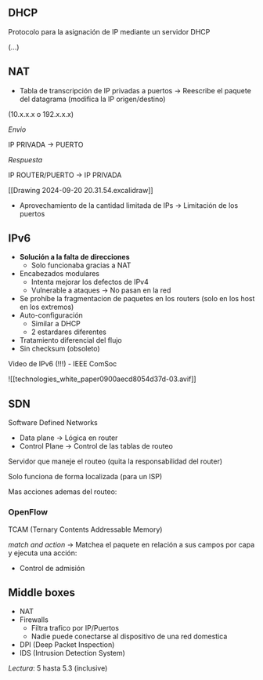 
## DHCP

Protocolo para la asignación de IP mediante un servidor DHCP

(...)

## NAT 

- Tabla de transcripción de IP privadas a puertos -> Reescribe el paquete del datagrama (modifica la IP origen/destino)

(10.x.x.x o 192.x.x.x)


_Envio_

IP PRIVADA -> PUERTO 

_Respuesta_

IP ROUTER/PUERTO -> IP PRIVADA

[[Drawing 2024-09-20 20.31.54.excalidraw]]


- Aprovechamiento de la cantidad limitada de IPs -> Limitación de los puertos  


## IPv6

- **Solución a la falta de direcciones** 
	- Solo funcionaba gracias a NAT
- Encabezados modulares
	- Intenta mejorar los defectos de IPv4
	- Vulnerable a ataques -> No pasan en la red
- Se prohíbe la fragmentacion de paquetes en los routers (solo en los host en los extremos)
- Auto-configuración 
	- Similar a DHCP
	- 2 estardares diferentes
- Tratamiento diferencial del flujo
- Sin checksum (obsoleto)

Video de IPv6 (!!!) - IEEE ComSoc 

![[technologies_white_paper0900aecd8054d37d-03.avif]]


## SDN

Software Defined Networks

- Data plane -> Lógica en router
- Control Plane -> Control de las tablas de routeo

Servidor que maneje el routeo (quita la responsabilidad del router)

Solo funciona de forma localizada (para un ISP)


Mas acciones ademas del routeo:
### OpenFlow

TCAM (Ternary Contents Addressable Memory)

_match and action_ -> Matchea el paquete en relación a sus campos por capa y ejecuta una acción:

- Control de admisión  


## Middle boxes

- NAT
- Firewalls
	- Filtra trafico por IP/Puertos 
	- Nadie puede conectarse al dispositivo de una red domestica
- DPI (Deep Packet Inspection)
- IDS (Intrusion Detection System)

_Lectura_: 5 hasta 5.3 (inclusive)